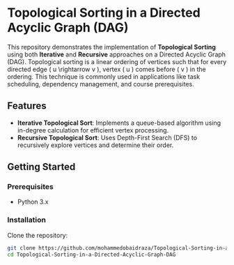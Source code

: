 # Topological Sorting in a Directed Acyclic Graph (DAG)

This repository demonstrates the implementation of **Topological Sorting** using both **Iterative** and **Recursive** approaches on a Directed Acyclic Graph (DAG). Topological sorting is a linear ordering of vertices such that for every directed edge \( u \rightarrow v \), vertex \( u \) comes before \( v \) in the ordering. This technique is commonly used in applications like task scheduling, dependency management, and course prerequisites.

## Features

- **Iterative Topological Sort**: Implements a queue-based algorithm using in-degree calculation for efficient vertex processing.
- **Recursive Topological Sort**: Uses Depth-First Search (DFS) to recursively explore vertices and determine their order.

## Getting Started

### Prerequisites

- Python 3.x

### Installation

Clone the repository:

```bash
git clone https://github.com/mohammedobaidraza/Topological-Sorting-in-a-Directed-Acyclic-Graph-DAG.git
cd Topological-Sorting-in-a-Directed-Acyclic-Graph-DAG

